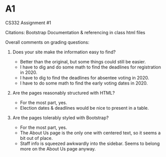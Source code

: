 # A1
CS332 Assignment #1

Citations: Bootstrap Documentation & referencing in class html files

Overall comments on grading questions:

1) Does your site make the information easy to find?
    - Better than the original, but some things could still be easier.
    - I have to dig and do some math to find the deadlines for registration in 2020.
    - I have to dig to find the deadlines for absentee voting in 2020.
    - I have to do some math to find the early voting dates in 2020.

2) Are the pages reasonably structured with HTML?
    - For the most part, yes.
    - Election dates & deadlines would be nice to present in a table.

3) Are the pages tolerably styled with Bootstrap?
    - For the most part, yes.
    - The About Us page is the only one with centered text, so it seems a bit out of place.
    - Staff info is squeezed awkwardly into the sidebar. Seems to belong more on the About Us page anyway.
